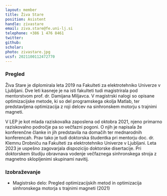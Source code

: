 ```yaml
---
layout: member
title: Živa Stare
position: Asistent
handle: zivastare
email: ziva.stare@fe.uni-lj.si
telephone: +386 1 476 8461
twitter:
github: 
scholar: 
photo: zivastare.jpg
ucsf: 2021100112472770
---
```


### Pregled
Živa Stare je diplomirala leta 2019 na Fakulteti za elektrotehniko Univerze v Ljubljani. Dve leti kasneje je na isti fakulteti tudi magistrirala pod mentorstvom prof. dr. Damijana Miljavca. V magistrski nalogi so opisane optimizacijske metode, ki so del programskega okolja Matlab, ter predstavljena optimizacija z roji delcev na sinhronskem motorju s trajnimi magneti. 

V LEP je kot mlada raziskovalka zaposlena od oktobra 2021, njeno primarno raziskovalno področje pa so večfazni pogoni. O njih je napisala že konferenčne članke in jih predstavila na domačih ter mednarodnih konferencah. Prav tako je tudi doktorska študentka pri mentorju doc. dr. Klemnu Drobniču na Fakulteti za elektrotehniko Univerze v Ljubljani. Leta 2023 je uspešno zagovarjala dispozicijo doktorske disertacije. Pri doktorskem študiju obravnava vodenje večfaznega sinhronskega stroja z magnetno sklopljenimi skupinami navitij.

### Izobraževanje
- Magistrsko delo: Pregled optimizacijskih metod in optimizacija sinhronskega motorja s trajnimi magneti (2021)